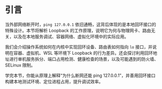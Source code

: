 # 引言

当外部网络断开时，`ping 127.0.0.1` 依旧通畅，这背后体现的是本地回环接口的特殊设计。本节将解析 Loopback 的工作原理，说明它为何与物理网卡、路由无关，以及在本地服务调试、容器网络、虚拟化环境中的实际应用。

我们会介绍操作系统如何在内核中实现回环设备、路由表如何指向 `lo` 接口，并说明在容器、虚拟机、WSL 等环境下 Loopback 的行为差异。还会探讨利用回环地址进行单机服务拆分、端口占用检测、健康检查的场景，以及可能遇到的防火墙、SELinux 限制。

学完本节，你能从原理上解释“为什么断网还能 ping 127.0.0.1”，并善用回环接口构建本地测试环境、定位进程占用，提升调试效率。
